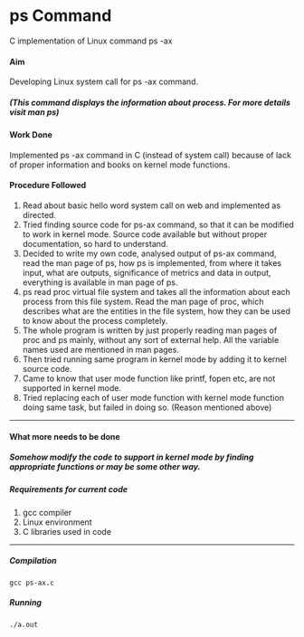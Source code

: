 # ps Command
C implementation of Linux command ps -ax

#### Aim

Developing Linux system call for ps -ax command.
##### (This command displays the information about process. For more details visit man ps)

#### Work Done

Implemented ps -ax command in C (instead of system call) because of lack of proper information and books on kernel mode functions.

#### Procedure Followed

1. Read about basic hello word system call on web and implemented as directed.
2. Tried finding source code for ps-ax command, so that it can be modified to work in kernel mode. Source code available but without proper documentation, so hard to understand.
3. Decided to write my own code, analysed output of ps-ax command, read the man page of ps, how ps is implemented, from where it takes input, what are outputs, significance of metrics and data in output, everything is available in man page of ps.
4. ps read proc virtual file system and takes all the information about each process from this file system. Read the man page of proc, which describes what are the entities in the file system, how they can be used to know about the process completely.
5. The whole program is written by just properly reading man pages of proc and ps mainly, without any sort of external help. All the variable names used are mentioned in man pages.
6. Then tried running same program in kernel mode by adding it to kernel source code.
7. Came to know that user mode function like printf, fopen etc, are not supported in kernel mode.
8. Tried replacing each of user mode function with kernel mode function doing same task, but failed in doing so. (Reason mentioned above)
----------------------------------------------------------------------------------------------------------------------------------------------------------------------------------------------------------------------------------------------------------

#### What more needs to be done

##### Somehow modify the code to support in kernel mode by finding appropriate functions or may be some other way.

##### Requirements for current code

1. gcc compiler
2. Linux environment
3. C libraries used in code
-------------------------------------

##### Compilation
````
gcc ps-ax.c
````

##### Running
````
./a.out
````
